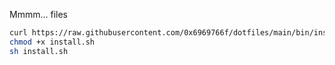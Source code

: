Mmmm... files

```bash
curl https://raw.githubusercontent.com/0x6969766f/dotfiles/main/bin/install.sh --output install.sh
chmod +x install.sh
sh install.sh
```
